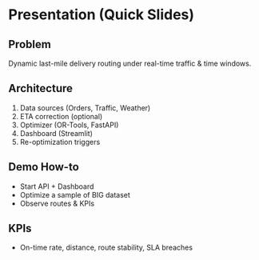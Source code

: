 # Presentation (Quick Slides)

## Problem
Dynamic last-mile delivery routing under real-time traffic & time windows.

## Architecture
1. Data sources (Orders, Traffic, Weather)
2. ETA correction (optional)
3. Optimizer (OR-Tools, FastAPI)
4. Dashboard (Streamlit)
5. Re-optimization triggers

## Demo How-to
- Start API + Dashboard
- Optimize a sample of BIG dataset
- Observe routes & KPIs

## KPIs
- On-time rate, distance, route stability, SLA breaches